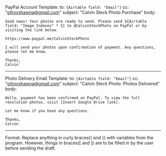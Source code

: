 PayPal Account Template:
to: `{Airtable field: "Email"}`
cc: "gilroyshawna@gmail.com"
subject: "Calvin Steck Photo Purchase"
body:

```
Good news! Your photos are ready to send. Please send ${Airtable field: "Image Indexes" * 5} to @CalvinSteckPhoto on PayPal or by visiting the link below.

https://www.paypal.me/CalvinSteckPhoto

I will send your photos upon confirmation of payment. Any questions, please let me know.

Thanks,
Calvin`
```

---

Photo Delivery Email Template:
to: `{Airtable field: "Email"}`
cc: "gilroyshawna@gmail.com"
subject: "Calvin Steck Photo: Photos Delivered"
body:

```
Hello, payment has been confirmed on PayPal. To view the full resolution photos, visit [Insert Google Drive link].

Let me know if you have any questions.

Thanks,
Calvin
```

---

Format: Replace anything in curly braces({ and }) with variables from the program. However, things in braces([ and ]) are to be filled in by the user before sending the draft.